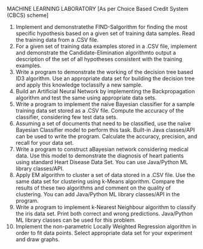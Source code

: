 MACHINE LEARNING LABORATORY
[As per Choice Based Credit System (CBCS) scheme]
1. Implement and demonstratethe FIND-Salgorithm for finding the most specific
hypothesis based on a given set of training data samples. Read the training data from a
.CSV file.
2. For a given set of training data examples stored in a .CSV file, implement and
demonstrate the Candidate-Elimination algorithmto output a description of the set
of all hypotheses consistent with the training examples.
3. Write a program to demonstrate the working of the decision tree based ID3
algorithm. Use an appropriate data set for building the decision tree and apply this
knowledge toclassify a new sample.
4. Build an Artificial Neural Network by implementing the Backpropagation
algorithm and test the same using appropriate data sets.
5. Write a program to implement the naïve Bayesian classifier for a sample training
data set stored as a .CSV file. Compute the accuracy of the classifier, considering few
test data sets.
6. Assuming a set of documents that need to be classified, use the naïve Bayesian
Classifier model to perform this task. Built-in Java classes/API can be used to write
the program. Calculate the accuracy, precision, and recall for your data set.
7. Write a program to construct aBayesian network considering medical data. Use this
model to demonstrate the diagnosis of heart patients using standard Heart Disease
Data Set. You can use Java/Python ML library classes/API.
8. Apply EM algorithm to cluster a set of data stored in a .CSV file. Use the same data
set for clustering using k-Means algorithm. Compare the results of these two
algorithms and comment on the quality of clustering. You can add Java/Python ML
library classes/API in the program.
9. Write a program to implement k-Nearest Neighbour algorithm to classify the iris
data set. Print both correct and wrong predictions. Java/Python ML library classes can
be used for this problem.
10. Implement the non-parametric Locally Weighted Regression algorithm in order to
fit data points. Select appropriate data set for your experiment and draw graphs.
